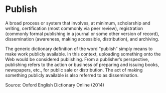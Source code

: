# Publish
 
A broad process or system that involves, at minimum, scholarship and writing, certification (most commonly via peer review), registration (commonly formal publishing in a journal or some other version of record), dissemination (awareness, making accessible, distribution), and archiving.
 
The generic dictionary definition of the word “publish” simply means to make work publicly available. In this context, uploading something onto the Web would be considered publishing. From a publisher’s perspective, publishing refers to the action or business of preparing and issuing books, newspapers, etc., for public sale or distribution. The act of making something publicly available is also referred to as dissemination.
 
Source: Oxford English Dictionary Online (2014)